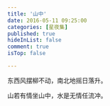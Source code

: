 ```yaml
---
title: '山中'
date: 2016-05-11 09:25:00
categories: [星夜集]
published: true
hideInList: false
comment: true 
isTop: false

---
```


东西风摆柳不动，南北地摇日落升。

山若有情坐山中，水是无情任流冲。

